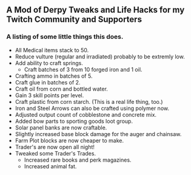 ## A Mod of Derpy Tweaks and Life Hacks for my Twitch Community and Supporters

### A listing of some little things this does.
+ All Medical items stack to 50.
+ Reduce vulture (regular and irradiated) probably to be extremly low.
+ Add ability to craft springs.
  + Craft batches of 3 from 10 forged iron and 1 oil.
+ Crafting ammo in batches of 5.
+ Craft glue in batches of 2.
+ Craft oil from corn and bottled water.
+ Gain 3 skill points per level.
+ Craft plastic from corn starch. (This is a real life thing,  too.)
+ Iron and Steel Arrows can also be crafted using polymer now.
+ Adjusted output count of cobblestone and concrete mix.
+ Added bow parts to sporting goods loot group.
+ Solar panel banks are now craftable.
+ Slightly increased base block damage for the auger and chainsaw.
+ Farm Plot blocks are now cheaper to make.
+ Trader's are now open all night!
+ Tweaked some Trader's Trades.
  + Increased rare books and perk magazines.
  + Increased animal fat.